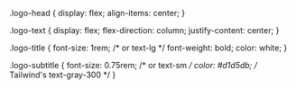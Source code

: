 .logo-head {
  display: flex;
  align-items: center;
}

.logo-text {
  display: flex;
  flex-direction: column;
  justify-content: center;
}

.logo-title {
  font-size: 1rem;       /* or text-lg */
  font-weight: bold;
  color: white;
}

.logo-subtitle {
  font-size: 0.75rem;     /* or text-sm */
  color: #d1d5db;         /* Tailwind's text-gray-300 */
}
